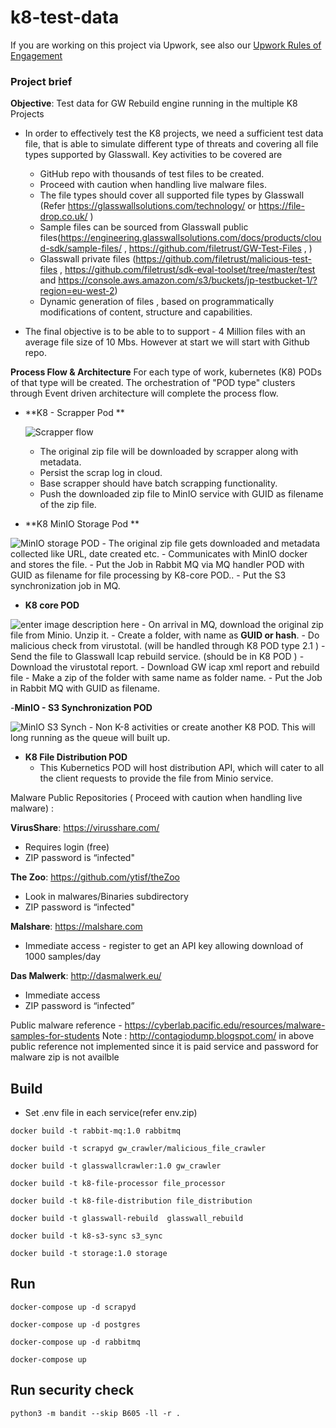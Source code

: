 # k8-test-data

If you are working on this project via Upwork, see also our [Upwork Rules of Engagement](https://github.com/filetrust/Open-Source/blob/master/upwork/rules-of-engagement.md)

### Project brief

**Objective**: Test data for GW Rebuild engine running in the multiple K8 Projects

- In order to effectively test the K8 projects, we need a sufficient test data file, that is able to simulate different type of threats and covering all file types supported by Glasswall. Key activities to be covered are 
  - GitHub repo with thousands of test files to be created. 
  - Proceed with caution when handling live malware files.
  - The file types should cover all supported file types by Glasswall (Refer https://glasswallsolutions.com/technology/ or https://file-drop.co.uk/ )
  - Sample files can be sourced from Glasswall public files(https://engineering.glasswallsolutions.com/docs/products/cloud-sdk/sample-files/ , https://github.com/filetrust/GW-Test-Files , )
  - Glasswall private files (https://github.com/filetrust/malicious-test-files  , https://github.com/filetrust/sdk-eval-toolset/tree/master/test  and  https://console.aws.amazon.com/s3/buckets/jp-testbucket-1/?region=eu-west-2) 
  - Dynamic generation of files , based on programmatically modifications of content, structure and capabilities.

- The final objective is to be able to to support - 4 Million files with an average file size of 10 Mbs. However at start we will start with Github repo. 

**Process Flow & Architecture**
  For each type of work, kubernetes (K8)  PODs of that type will be created. The orchestration of "POD type" clusters through Event driven architecture will complete  the process flow. 
  - **K8 - Scrapper Pod **
  
     ![Scrapper flow](./img/k8-test-data_v1.4_scrapper.png)
     - The original zip file will be downloaded by scrapper along with metadata.
     - Persist the scrap log in cloud.
     - Base scrapper should have batch scrapping functionality.
     - Push the downloaded zip file to MinIO  service with GUID as filename of the zip file.
     
   - **K8 MinIO Storage Pod **
   
   ![MinIO storage POD](./img/k8-test-data_v1.4_MinIO_storage.png)
     - The original zip file gets downloaded and metadata collected like URL, date created etc.
     - Communicates with MinIO docker and stores the file.
     - Put the Job in Rabbit MQ via MQ handler POD with GUID as filename for file processing by K8-core POD..
     - Put the S3 synchronization job in MQ. 
     
  - **K8 core POD**
  
  ![enter image description here](./img/k8-test-data_v1.4_core.png)
     - On arrival in MQ, download the original zip file from Minio. Unzip it.
     - Create a folder, with name as **GUID or hash**.
     - Do malicious check from virustotal. (will be handled through K8 POD type 2.1 )
     - Send the file to Glasswall Icap rebuild service. (should be in  K8 POD )
     - Download the virustotal report.
     - Download GW icap xml report and rebuild file
     - Make a zip of the folder with same name as folder name.
     - Put the Job in Rabbit MQ with GUID as filename.
     
  -**MinIO - S3 Synchronization POD**
  
  ![MinIO S3 Synch](./img/k8-test-data_v1.4_MinIO-S3%20synch.png)
     - Non K-8 activities or create another K8 POD. This will long running as the queue will built up.
     
  - **K8 File Distribution POD**
     - This Kubernetics POD will host distribution API, which will cater to all the client requests to provide the file from Minio service. 
  
Malware Public Repositories ( Proceed with caution when handling live malware) :

**VirusShare**: https://virusshare.com/

  - Requires login (free)
  - ZIP password is “infected"

**The Zoo**: https://github.com/ytisf/theZoo

  - Look in malwares/Binaries subdirectory
  - ZIP password is “infected"

**Malshare**: https://malshare.com

  - Immediate access - register to get an API key allowing download of 1000 samples/day

**Das Malwerk**: http://dasmalwerk.eu/

  - Immediate access
  - ZIP password is “infected”

Public malware reference - https://cyberlab.pacific.edu/resources/malware-samples-for-students
Note :  http://contagiodump.blogspot.com/ in above public reference not implemented since it is paid service and password for malware zip is not availble

## Build

* Set .env file in each service(refer env.zip)

`docker build -t rabbit-mq:1.0 rabbitmq`

`docker build -t scrapyd gw_crawler/malicious_file_crawler`

`docker build -t glasswallcrawler:1.0 gw_crawler`

`docker build -t k8-file-processor file_processor`

`docker build -t k8-file-distribution file_distribution`

`docker build -t glasswall-rebuild  glasswall_rebuild`

`docker build -t k8-s3-sync s3_sync`

`docker build -t storage:1.0 storage`


## Run
`docker-compose up -d scrapyd`

`docker-compose up -d postgres`

`docker-compose up -d rabbitmq`

`docker-compose up`

## Run security check

`python3 -m bandit --skip B605 -ll -r .`
